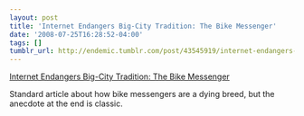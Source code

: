 ```yaml
---
layout: post
title: 'Internet Endangers Big-City Tradition: The Bike Messenger'
date: '2008-07-25T16:28:52-04:00'
tags: []
tumblr_url: http://endemic.tumblr.com/post/43545919/internet-endangers-big-city-tradition-the-bike
---
```

[Internet Endangers Big-City Tradition: The Bike Messenger](http://www.wired.com/culture/lifestyle/news/2008/07/bikemessengers)  

Standard article about how bike messengers are a dying breed, but the anecdote at the end is classic.

